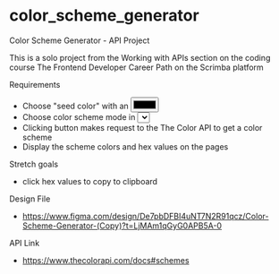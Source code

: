 # color_scheme_generator

Color Scheme Generator - API Project

This is a solo project from the Working with APIs section on the coding course The Frontend Developer Career Path on the Scrimba platform

Requirements

- Choose "seed color" with an <input type="color">
- Choose color scheme mode in <select> box
- Clicking button makes request to the The Color API to get a color scheme
- Display the scheme colors and hex values on the pages

Stretch goals

- click hex values to copy to clipboard

Design File 

- https://www.figma.com/design/De7pbDFBI4uNT7N2R91qcz/Color-Scheme-Generator-(Copy)?t=LjMAm1qGyG0APB5A-0

API Link 

- https://www.thecolorapi.com/docs#schemes
